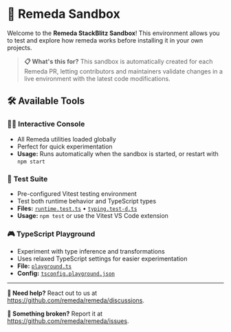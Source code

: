 # 🎉 Remeda Sandbox

Welcome to the **Remeda StackBlitz Sandbox**! This environment allows you to
test and explore how remeda works before installing it in your own projects.

> **📋 What's this for?** This sandbox is automatically created for each Remeda
> PR, letting contributors and maintainers validate changes in a live
> environment with the latest code modifications.

## 🛠️ Available Tools

### 🧑‍💻 **Interactive Console**

- All Remeda utilities loaded globally
- Perfect for quick experimentation
- **Usage:** Runs automatically when the sandbox is started, or restart with
  `npm start`

### 🧪 **Test Suite**

- Pre-configured Vitest testing environment
- Test both runtime behavior and TypeScript types
- **Files:** [`runtime.test.ts`](./src/runtime.test.ts) • [`typing.test-d.ts`](./src/typing.test-d.ts)
- **Usage:** `npm test` or use the Vitest VS Code extension

### 🎮 **TypeScript Playground**

- Experiment with type inference and transformations
- Uses relaxed TypeScript settings for easier experimentation
- **File:** [`playground.ts`](./src/playground.ts)
- **Config:** [`tsconfig.playground.json`](./tsconfig.playground.json)

---

**🔗 Need help?** React out to us at https://github.com/remeda/remeda/discussions.

**🐞 Something broken?** Report it at https://github.com/remeda/remeda/issues.
